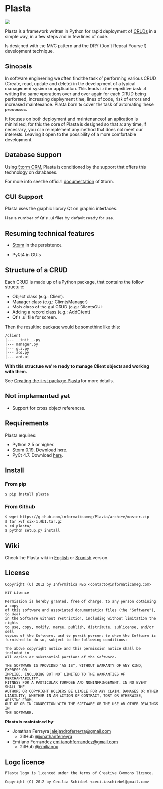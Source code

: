 # Plasta

<img src="https://raw.github.com/informaticameg/plasta/master/resources/plasta.png" />

Plasta is a framework written in Python for rapid deployment of [CRUDs]((http://en.wikipedia.org/wiki/Create,_read,_update_and_delete)) in a simple way, in a few steps and in few lines of code.

Is designed with the MVC pattern and the DRY (Don't Repeat Yourself) development
technique.

## Sinopsis

In software engineering we often find the task of performing various CRUD (Create, read, update and delete) in the development of a typical management system or application. This leads to the repetitive task of writing the same operations over and over again for each CRUD being performed, increasing deployment time, lines of code, risk of errors and increased maintenance.
Plasta born to cover the task of automating these processes.

It focuses on both deployment and maintenanceof an aplication is minimized, for this the core of Plasta is designed so that at any time, if necessary, you can reimplement any method that does not meet our interests. Leaving it open to the possibility of a more comfortable development.

## Database Support

Using [Storm ORM](https://storm.canonical.com/), Plasta is conditioned by the support that offers this technology on databases.

For more info see the official [documentation](https://storm.canonical.com/Manual) of Storm.


## GUI Support

Plasta uses the graphic library Qt on graphic interfaces.

Has a number of Qt's .ui files by default ready for use.

## Resuming technical features

- [Storm](https://storm.canonical.com/) in the persistence.

- PyQt4 in GUIs.

## Structure of a CRUD

Each CRUD is made up of a Python package, that contains the follow structure:
* Object class (e.g.: Client).
* Manager class (e.g.: ClientsManager)
* Main class of the gui CRUD (e.g.: ClientsGUI)
* Adding a record class (e.g.: AddClient)
* Qt's .ui file for <add client> screen.

Then the resulting package would be something like this:
```
/client
|--- __init__.py
|--- manager.py
|--- gui.py
|--- add.py
|--- add.ui
```

**With this structure we're ready to manage Client objects and working with them.**

See [Creating the first package Plasta]() for more details.

## Not implemented yet

* Support for cross object references.

## Requirements

Plasta requires:
* Python 2.5 or higher.
* Storm 0.19. Download [here](https://launchpad.net/storm/+download).
* PyQt 4.7. Download [here](http://www.riverbankcomputing.co.uk/software/pyqt/download).

## Install


### From pip
```sh
$ pip install plasta
```

### From Github

```sh
$ wget https://github.com/informaticameg/Plasta/archive/master.zip
$ tar xvf six-1.0b1.tar.gz 
$ cd plasta/
$ python setup.py install
```

## Wiki

Check the Plasta wiki in [English](https://github.com/informaticameg/Plasta/blob/master/doc/en/index.md) or [Spanish](https://github.com/informaticameg/Plasta/blob/master/doc/es/index.md) version.

## License


    Copyright (C) 2012 by Informática MEG <contacto@informaticameg.com>
	
	MIT Licence

    Permission is hereby granted, free of charge, to any person obtaining a copy
    of this software and associated documentation files (the "Software"), to deal
    in the Software without restriction, including without limitation the rights
    to use, copy, modify, merge, publish, distribute, sublicense, and/or sell
    copies of the Software, and to permit persons to whom the Software is
    furnished to do so, subject to the following conditions:

    The above copyright notice and this permission notice shall be included in
    all copies or substantial portions of the Software.

    THE SOFTWARE IS PROVIDED "AS IS", WITHOUT WARRANTY OF ANY KIND, EXPRESS OR
    IMPLIED, INCLUDING BUT NOT LIMITED TO THE WARRANTIES OF MERCHANTABILITY,
    FITNESS FOR A PARTICULAR PURPOSE AND NONINFRINGEMENT. IN NO EVENT SHALL THE
    AUTHORS OR COPYRIGHT HOLDERS BE LIABLE FOR ANY CLAIM, DAMAGES OR OTHER
    LIABILITY, WHETHER IN AN ACTION OF CONTRACT, TORT OR OTHERWISE, ARISING FROM,
    OUT OF OR IN CONNECTION WITH THE SOFTWARE OR THE USE OR OTHER DEALINGS IN
    THE SOFTWARE.

**Plasta is maintained by:**
* Jonathan Ferreyra <jalejandroferreyra@gmail.com> 
	* GitHub [@jonathanferreyra](https://github.com/jonathanferreyra)
* Emiliano Fernandez <emilianohfernandez@gmail.com>
	* GitHub [@emilianox](https://github.com/emilianox)

## Logo licence
	
	Plasta logo is licenced under the terms of Creative Commons licence.

	Copyright (C) 2012 by Cecilia Schiebel <ceciliaschiebel@gmail.com>

	